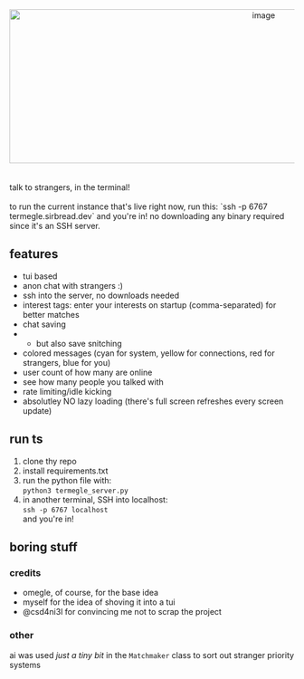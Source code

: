 <div align="center">
  <img width="883" height="272" alt="image" src="https://github.com/user-attachments/assets/568d518a-7b0a-445b-a45c-d5c34410e2df" />
</div>
<br>
<br>
talk to strangers, in the terminal!  <br>
<br>
to run the current instance that's live right now, run this:  
`ssh -p 6767 termegle.sirbread.dev`  
and you're in! no downloading any binary required since it's an SSH server.  

## features
- tui based
- anon chat with strangers :)
- ssh into the server, no downloads needed
- interest tags: enter your interests on startup (comma-separated) for better matches
- chat saving
- - but also save snitching
- colored messages (cyan for system, yellow for connections, red for strangers, blue for you)
- user count of how many are online
- see how many people you talked with
- rate limiting/idle kicking
- absolutley NO lazy loading (there's full screen refreshes every screen update)

## run ts
1. clone thy repo
2. install requirements.txt
3. run the python file with:  
   `python3 termegle_server.py`
4. in another terminal, SSH into localhost:  
   `ssh -p 6767 localhost`  
   and you're in!

## boring stuff
### credits
- omegle, of course, for the base idea
- myself for the idea of shoving it into a tui
- @csd4ni3l for convincing me not to scrap the project

### other 
ai was used _just a tiny bit_ in the `Matchmaker` class to sort out stranger priority systems

